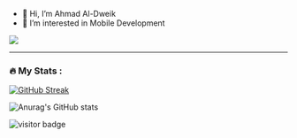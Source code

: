 - 👋 Hi, I’m Ahmad Al-Dweik
- 👀 I’m interested in Mobile Development
<p>
  <a href="https://github.com/DenverCoder1/readme-typing-svg"><img src="https://readme-typing-svg.herokuapp.com?&font=IBM+Plex+Sans&color=abcdef&size=20&lines=Welcome+to+my+GitHub+Profile!;I'm+a+Mobile+Developer.;I'm+a+Software+Engineer." /></a>
</p> 


<hr>

### :fire: My Stats :
[![GitHub Streak](http://github-readme-streak-stats.herokuapp.com?user=AhmadAlDweik&theme=react&date_format=M%20j%5B%2C%20Y%5D)](https://git.io/streak-stats)

![Anurag's GitHub stats](https://github-readme-stats.vercel.app/api?username=AhmadAlDweik&theme=react&show_icons=true&hide=contribs,prs,issues)



 
 ![visitor badge](https://visitor-badge.glitch.me/badge?page_id=AhmadAlDweik.visitor-badge)
